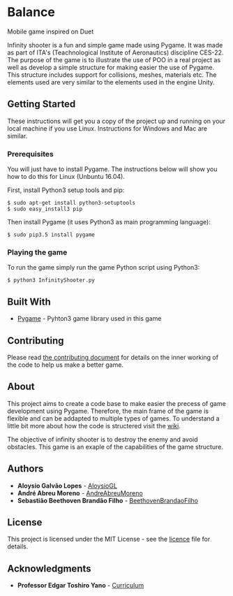 # Balance
Mobile game inspired on Duet


Infinity shooter is a fun and simple game made using Pygame. It was made as part of ITA's (Teachnological Institute of Aeronautics) discipline CES-22. The purpose of the game is to illustrate the use of POO in a real project as well as develop a simple structure for making easier the use of Pygame. This structure includes support for collisions, meshes, materials etc. The elements used are very similar to the elements used in the engine Unity.

## Getting Started

These instructions will get you a copy of the project up and running on your local machine if you use Linux. Instructions for Windows and Mac are similar.

### Prerequisites

You will just have to install Pygame. The instructions below will show you how to do this for Linux (Unbuntu 16.04).

First, install Python3 setup tools and pip:

```
$ sudo apt-get install python3-setuptools
$ sudo easy_install3 pip
```

Then install Pygame (it uses Python3 as main programming language):

```
$ sudo pip3.5 install pygame
```

### Playing the game

To run the game simply run the game Python script using Python3:

```
$ python3 InfinityShooter.py
```

## Built With

* [Pygame](https://www.pygame.org/) - Pyhton3 game library used in this game

## Contributing

Please read [the contributing document](docs/CONTRIBUTING.md) for details on the inner working of the code to help us make a better game.

## About

This project aims to create a code base to make easier the precess of game development using Pygame. Therefore, the main frame of the game is flexible and can be addapted to multiple types of games.
To understand a little bit more about how the code is structered visit the [wiki](https://github.com/aloysiogl/PygameAloysioAndreSebastiao/wiki/Home).

The objective of infinity shooter is to destroy the enemy and avoid obstacles. This game is an exaple of the capabilities of the game structure.

## Authors

* **Aloysio Galvão Lopes** - [AloysioGL](https://github.com/aloysiogl)
* **André Abreu Moreno** - [AndreAbreuMoreno](https://github.com/AndreAbreuMoreno)
* **Sebastião Beethoven Brandão Filho** - [BeethovenBrandaoFilho](https://github.com/beethovenbrandaofilho)

## License

This project is licensed under the MIT License - see the [licence](docs/LICENCE.md) file for details.

## Acknowledgments

* **Professor Edgar Toshiro Yano** - [Curriculum](http://buscatextual.cnpq.br/buscatextual/visualizacv.do?id=K4798593T1&idiomaExibicao=2)



